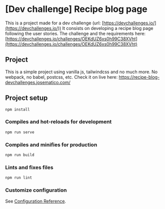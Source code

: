 # [Dev challenge] Recipe blog page

This is a project made for a dev challenge (url: [https://devchallenges.io/](https://devchallenges.io/)) It consists on developing a recipe blog page following the user stories.
The challenge and the requirements here: [https://devchallenges.io/challenges/OEKdUZ6xs0h99C38XVht](https://devchallenges.io/challenges/OEKdUZ6xs0h99C38XVht)

## Project

This is a simple project using vanilla js, tailwindcss and no much more. No webpack, no babel, postcss, etc.
Check it on live here: https://recipe-blog-devchallenges.josematico.com/

## Project setup

```
npm install
```

### Compiles and hot-reloads for development

```
npm run serve
```

### Compiles and minifies for production

```
npm run build
```

### Lints and fixes files

```
npm run lint
```

### Customize configuration

See [Configuration Reference](https://cli.vuejs.org/config/).
